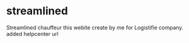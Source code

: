 # streamlined
Streamlined chauffeur this webite create by me for Logistifie company.
added helpcenter url
